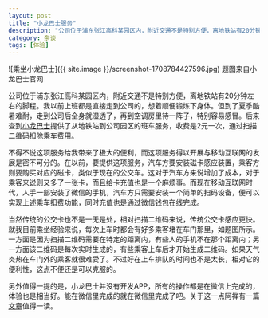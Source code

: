 ```yaml
---
layout: post
title: "小龙巴士服务"
description: "公司位于浦东张江高科某园区内，附近交通不是特别方便，离地铁站有20分钟左右的脚程。我以前上班都是直接走到公司的，想着顺便锻炼下身体..."
category: 杂谈
tags: [体验]
---
```



![乘坐小龙巴士]({{ site.image }}/screenshot-1708784427596.jpg)
题图来自小龙巴士官网

公司位于浦东张江高科某园区内，附近交通不是特别方便，离地铁站有20分钟左右的脚程。我以前上班都是直接走到公司的，想着顺便锻炼下身体。但到了夏季酷暑难耐，走到公司后全身就湿透了，再到空调房里待一阵子，特别容易感冒。后来查到[小龙巴士](http://www.xiaolongbus.com/)提供了从地铁站到公司园区的班车服务，收费是2元一次，通过扫描二维码扣除乘车费用。

不得不说这项服务给我带来了极大的便利，而这项服务得以开展与移动互联网的发展是密不可分的。在以前，要提供这项服务，汽车方要安装磁卡感应装置，乘客方则要购买对应的磁卡，类似于现在的公交车。这对于汽车方来说增加了成本，对于乘客来说则又多了一张卡，而且给卡充值也是一个麻烦事。而现在移动互联网时代，人手一部安装了微信的手机，汽车方只需要安装一个简单的扫码设备，便可以实现上述乘车扣费功能，同时充值也是通过微信钱包在线完成。

当然传统的公交卡也不是一无是处，相对扫描二维码来说，传统公交卡感应更快。就我目前乘坐经验来说，每次上车时都会有好多乘客堵在车门那里，如题图所示。一方面是因为扫描二维码需要在特定的距离内，有些人的手机不在那个距离内；另一方面该二维码是每次实时生成的，有些乘客上车后才开始生成二维码。如果天气炎热在车门外的乘客就很难受了。不过好在上车排队的时间也不是太长，相对它的便利性，这点不便还是可以克服的。

另外值得一提的是，小龙巴士并没有开发APP，所有的操作都是在微信上完成的，体验也是相当好。能在微信里完成的就在微信里完成了吧。关于这一点阿禅有一篇[文章](http://mp.weixin.qq.com/s?__biz=MjM5ODQwMjA4MA==&mid=2649293557&idx=1&sn=98f34bb53a54331887cb99972c89e1bc&scene=0#rd)值得一读。
